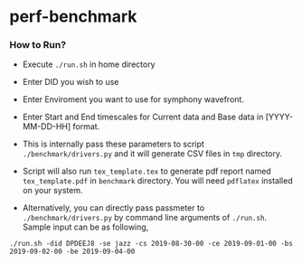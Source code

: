 # perf-benchmark

### How to Run?
* Execute `./run.sh` in home directory
* Enter DID you wish to use
* Enter Enviroment you want to use for symphony wavefront.
* Enter Start and End timescales for Current data and Base data in [YYYY-MM-DD-HH] format.
* This is internally pass these parameters to script `./benchmark/drivers.py` and it will generate CSV files in `tmp` directory.
* Script will also run `tex_template.tex` to generate pdf report named `tex_template.pdf` in `benchmark` directory. You will need `pdflatex` installed on your system. 

* Alternatively, you can directly pass passmeter to `./benchmark/drivers.py` by command line arguments of `./run.sh`. Sample input can be as following,
```
./run.sh -did DPDEEJ8 -se jazz -cs 2019-08-30-00 -ce 2019-09-01-00 -bs 2019-09-02-00 -be 2019-09-04-00
```

